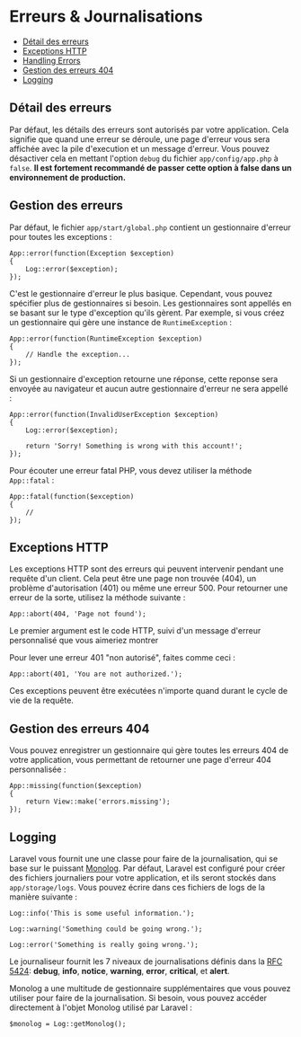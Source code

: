 # Erreurs & Journalisations

- [Détail des erreurs](#error-detail)
- [Exceptions HTTP](#http-exceptions)
- [Handling Errors](#handling-errors)
- [Gestion des erreurs 404](#handling-404-errors)
- [Logging](#logging)

<a name="error-detail"></a>
## Détail des erreurs

Par défaut, les détails des erreurs sont autorisés par votre application. Cela signifie que quand une erreur se déroule, une page d'erreur vous sera affichée avec la pile d'execution et un message d'erreur. Vous pouvez désactiver cela en mettant l'option `debug` du fichier `app/config/app.php` à `false`. **Il est fortement recommandé de passer cette option à false dans un environnement de production.**

## Gestion des erreurs

Par défaut, le fichier `app/start/global.php` contient un gestionnaire d'erreur pour toutes les exceptions :

	App::error(function(Exception $exception)
	{
		Log::error($exception);
	});

C'est le gestionnaire d'erreur le plus basique. Cependant, vous pouvez spécifier plus de gestionnaires si besoin. Les gestionnaires sont appellés en se basant sur le type d'exception qu'ils gèrent. Par exemple, si vous créez un gestionnaire qui gère une instance de `RuntimeException` :

	App::error(function(RuntimeException $exception)
	{
		// Handle the exception...
	});

Si un gestionnaire d'exception retourne une réponse, cette reponse sera envoyée au navigateur et aucun autre gestionnaire d'erreur ne sera appellé :

	App::error(function(InvalidUserException $exception)
	{
		Log::error($exception);

		return 'Sorry! Something is wrong with this account!';
	});

Pour écouter une erreur fatal PHP, vous devez utiliser la méthode `App::fatal` :

	App::fatal(function($exception)
	{
		//
	});

<a name="http-exceptions"></a>
## Exceptions HTTP

Les exceptions HTTP sont des erreurs qui peuvent intervenir pendant une requête d'un client. Cela peut être une page non trouvée (404), un problème d'autorisation (401) ou même une erreur 500. Pour retourner une erreur de la sorte, utilisez la méthode suivante :

	App::abort(404, 'Page not found');

Le premier argument est le code HTTP, suivi d'un message d'erreur personnalisé que vous aimeriez montrer

Pour lever une erreur 401 "non autorisé", faites comme ceci :

	App::abort(401, 'You are not authorized.');

Ces exceptions peuvent être exécutées n'importe quand durant le cycle de vie de la requête.

<a name="handling-404-errors"></a>
## Gestion des erreurs 404

Vous pouvez enregistrer un gestionnaire qui gère toutes les erreurs 404 de votre application, vous permettant de retourner une page d'erreur 404 personnalisée :

	App::missing(function($exception)
	{
		return View::make('errors.missing');
	});

<a name="logging"></a>
## Logging

Laravel vous fournit une une classe pour faire de la journalisation, qui se base sur le puissant [Monolog](http://github.com/seldaek/monolog). Par défaut, Laravel est configuré pour créer des fichiers journaliers pour votre application, et ils seront stockés dans `app/storage/logs`. Vous pouvez écrire dans ces fichiers de logs de la manière suivante :

	Log::info('This is some useful information.');

	Log::warning('Something could be going wrong.');

	Log::error('Something is really going wrong.');

Le journaliseur fournit les 7 niveaux de journalisations définis dans la [RFC 5424](http://tools.ietf.org/html/rfc5424): **debug**, **info**, **notice**, **warning**, **error**, **critical**, et **alert**.

Monolog a une multitude de gestionnaire supplémentaires que vous pouvez utiliser pour faire de la journalisation. Si besoin, vous pouvez accéder directement à l'objet Monolog utilisé par Laravel :

	$monolog = Log::getMonolog();
